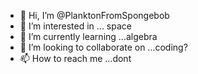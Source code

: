 - 👋 Hi, I’m @PlanktonFromSpongebob
- 👀 I’m interested in ... space
- 🌱 I’m currently learning ...algebra
- 💞️ I’m looking to collaborate on ...coding?
- 📫 How to reach me ...dont

<!---
PlanktonFromSpongebob/PlanktonFromSpongebob is a ✨ special ✨ repository because its `README.md` (this file) appears on your GitHub profile.
You can click the Preview link to take a look at your changes.
--->
